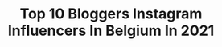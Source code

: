 ---
title: Top 10 Bloggers Instagram Influencers In Belgium In 2021
description: >-
  Find top bloggers Instagram influencers in Belgium in 2021. Most popular hashtags: #belgianblogger #ad #ootd #belgium.
platform: Instagram
hits: 69
text_top: Discover the most popular Instagram influencers on inBeat.
text_bottom: Our database aggregates 69 Instagram influencers like this in Belgium for you to collaborate.
profiles:
  - username: "ariacous"
    fullname: >-
      Ariane
    bio: >-
      Vlaamse Youtuber/ Blogger 25 | Belgium l Ghent |🍂 Contact: arianecouss@gmail.com Youtube: Ariacous Latest video ⤵️
    location: "Belgium"
    followers: 6324
    engagement: 838
    commentsToLikes: 0.094743
    id: ck6ub5q557mii0j7132rl8uut
    verified: false
    hashtags: "#autumnoutfit, #falloutfit, #outfitinspo, #outfitinspiration"
  - username: "fashionaddictedhellas"
    fullname: >-
      Mitsi Siouta
    bio: >-
      🇬🇷 Fashion stylist & blogger Based in 🇧🇪 Travel addict 🌍 fashionaddicted.com.gr YouTube:Fashion Addicted ✉ info@fashionaddicted.com.gr Latest Post
    location: "Belgium"
    followers: 33717
    engagement: 278
    commentsToLikes: 0.084671
    id: ckapbxvaj1p870i78r4mim56q
    verified: false
    hashtags: "#zigkinetica, #vlog"
  - username: "sarahdegheselle"
    fullname: >-
      Travel With Me | Travel blog
    bio: >-
      ✧Belgian travel blogger & content creator✧ ✎ travel guides & tips 🔜 @maison.botanique Download my 6 free lightroom presets ↓
    location: "Belgium"
    followers: 106530
    engagement: 175
    commentsToLikes: 0.114563
    id: ck0w4m81lza0h0i19wlb108kk
    verified: false
    hashtags: "#creativetravelcouples, #belgium, #wearethetravelgirls, #hello"
  - username: "lafilleagateaux"
    fullname: >-
      Kristel - Travel Blogger
    bio: >-
      Travel, lifestyle & food blogger 🌍 Content Creator 💫 Story Teller 💫 Book writer 📍Bxl but wanderlust spirit 🗺 🔜 Italy 👇🏻
    location: "Belgium"
    followers: 33395
    engagement: 137
    commentsToLikes: 0.066121
    id: ck13anyz9rbif0i198idr8gqq
    verified: false
    hashtags: "#ootdfashion, #food, #vegan, #foodie"
  - username: "thesparkleflake"
    fullname: >-
      Amandine Peignois
    bio: >-
      ✶ Fashion addict & life enthusiast ✶ YouTube lover & fashion blogger ✶ Fashion designer & founder of @aceandglow ✶ Contact : thesparkleflake@gmail.com
    location: "Belgium"
    followers: 15689
    engagement: 187
    commentsToLikes: 0.074207
    id: ck8sxrvedifp10j78swu8d3as
    verified: false
    hashtags: "#belgianblogger, #makelifebetter, #philipssonicare, #monikea"
  - username: "annabelpesant"
    fullname: >-
      Annabel
    bio: >-
      Fashion and lifestyle blogger/ content creator 💌 info@annabelpesant.com 📍Antwerp, Brussels (Belgium) 📸 Co-Founder @authentic__tales
    location: "Belgium"
    followers: 135223
    engagement: 126
    commentsToLikes: 0.033844
    id: ck14gwhy27dp10i19dzj95sy7
    verified: false
    hashtags: "#tml, #coat, #ootd, #nakdfashion"
  - username: "thewildgirlblog"
    fullname: >-
      VANESSA  🐯 THEWILDGIRL
    bio: >-
      • Belgian blogger since 2012 ► Founder @thewildgirlshop • 📍#Brussels ► Use #thewildreality to tell the truth behind your IG pics 🦖
    location: "Belgium"
    followers: 28406
    engagement: 247
    commentsToLikes: 0.031633
    id: ck5bx0286mqxs0i11mobytskr
    verified: false
    hashtags: "#ad, #carlsbergbe, #thewildgirlshop, #sezanelovers"
  - username: "sophyfantasy"
    fullname: >-
      🆂🅾🅿🅷🅸🅴 ♡
    bio: >-
      📍 》Liège ~ Luxembourg 🗯 》Fashion & lifestyle blogger since 2017 📌 》Daily tips & #OOTD 🕶 》#FashionMaisFauchée 💌 》sophie.duchene@hotmail.be
    location: "Belgium"
    followers: 7151
    engagement: 475
    commentsToLikes: 0.111961
    id: ck0tvlg5abv4k0i19mwa4mmby
    verified: false
    hashtags: "#outfit, #sets, #lie, #girlsgoneloavies"
  - username: "ruxandraioana"
    fullname: >-
      ♥ RUX ♥ 🦂
    bio: >-
      Full time professional blogger& content creator🖋blog launched in 2011 fashion👗 lifestyle 🍸 beauty💄 food🍱 travel✈️ 📍🇧🇪Ｂｒｕｓｓｅｌｓ,Ｂｅｌｇｉｕｍ
    location: "Belgium"
    followers: 47261
    engagement: 310
    commentsToLikes: 0.055722
    id: ck0w5g7i43hq00i19uzu7oqse
    verified: false
    hashtags: "#ootdshare, #belgianblogger, #blogueusebelge, #belgischeblogger"
  - username: "sigridofthesun"
    fullname: >-
      SIGRID 🌻 TRAVEL BLOGGER
    bio: >-
      ➵ belgian travel blogger (nl/eng) ➵ roadtrippers of the sun ➵ edits @sigridofthesunpresets ↓ FREE traveltips & inspiration ↓
    location: "Belgium"
    followers: 16508
    engagement: 583
    commentsToLikes: 0.192904
    id: ck9wfa4denx5c0j78s6cmnu6m
    verified: false
    hashtags: "#germanytravel, #belgique, #wallonia, #nomadict"
---